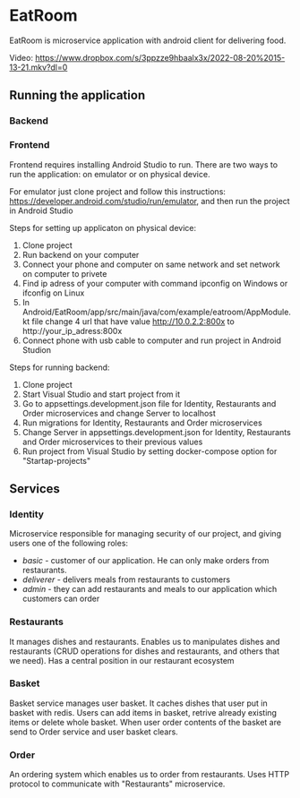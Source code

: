 # EatRoom
EatRoom is microservice application with android client for delivering food.

Video: https://www.dropbox.com/s/3ppzze9hbaalx3x/2022-08-20%2015-13-21.mkv?dl=0
## Running the application
### Backend
### Frontend
Frontend requires installing Android Studio to run. There are two ways to run the application: on emulator or on physical device.

For emulator just clone project and follow this instructions: https://developer.android.com/studio/run/emulator, and then run the project in Android Studio

Steps for setting up applicaton on physical device:
1. Clone project
2. Run backend on your computer
3. Connect your phone and computer on same network and set network on computer to privete
4. Find ip adress of your computer with command ipconfig on Windows or ifconfig on Linux
5. In Android/EatRoom/app/src/main/java/com/example/eatroom/AppModule.kt file change 4 url that have value http://10.0.2.2:800x to http://your_ip_adress:800x
6. Connect phone with usb cable to computer and run project in Android Studion

Steps for running backend:
1) Clone project
2) Start Visual Studio and start project from it
3) Go to appsettings.development.json file for Identity, Restaurants and Order microservices and change Server to localhost
4) Run migrations for Identity, Restaurants and Order microservices
5) Change Server in appsettings.development.json for Identity, Restaurants and Order microservices to their previous values
6) Run project from Visual Studio by setting docker-compose option for "Startap-projects"

## Services
### Identity
Microservice responsible for managing security of our project, and giving users one of the following roles:
* _basic_ - customer of our application. He can only make orders from restaurants.
* _deliverer_ - delivers meals from restaurants to customers
* _admin_ - they can add restaurants and meals to our application which customers can order

### Restaurants
It manages dishes and restaurants. 
Enables us to manipulates dishes and restaurants (CRUD operations for dishes and restaurants, and others that we need).
Has a central position in our restaurant ecosystem

### Basket
Basket service manages user basket. 
It caches dishes that user put in basket with redis. 
Users can add items in basket, retrive already existing items or delete whole basket.
When user order contents of the basket are send to Order service and user basket clears.
### Order
An ordering system which enables us to order from restaurants. Uses HTTP protocol to communicate with "Restaurants" microservice.
